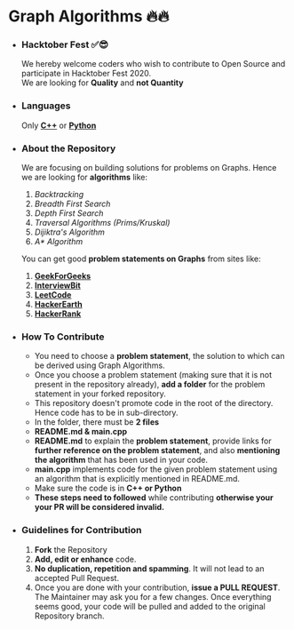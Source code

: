 # Graph Algorithms 🔥🔥

- ### Hacktober Fest ✅😎
    We hereby welcome coders who wish to contribute to Open Source and participate in  Hacktober Fest 2020.  
    We are looking for <b>Quality</b> and <b>not Quantity</b> 

- ### Languages
    Only **[C++](https://en.wikipedia.org/wiki/C%2B%2B)** or **[Python](https://en.wikipedia.org/wiki/Python_(programming_language))**
    
- ### About the Repository  
    We are focusing on building solutions for problems on Graphs. Hence we are looking for **algorithms** like: 
    
     1. _Backtracking_  
     2. _Breadth First Search_  
     3. _Depth First Search_  
     4. _Traversal Algorithms (Prims/Kruskal)_  
     5. _Dijiktra's Algorithm_  
     6. _A* Algorithm_
     
    You can get good **problem statements on Graphs** from sites like:  
    
     1. **[GeekForGeeks](https://www.geeksforgeeks.org/)**  
     2. **[InterviewBit](https://www.interviewbit.com/)**   
     3. **[LeetCode](https://leetcode.com/)** 
     4. **[HackerEarth](https://www.hackerearth.com/challenges/)** 
     5. **[HackerRank](https://www.hackerrank.com/)**

- ### How To Contribute  
    - You need to choose a **problem statement**, the solution to which can be derived using Graph Algorithms.
    - Once you choose a problem statement (making sure that it is not present in the repository already), **add a folder** for the problem statement in your forked repository.
    - This repository doesn't promote code in the root of the directory. Hence code has to be in sub-directory.
    - In the folder, there must be **2 files**
    - **README.md & main.cpp**
    - **README.md** to explain the **problem statement**, provide links for **further reference on the problem statement**, and also **mentioning the algorithm** that has been used in your code.
    - **main.cpp** implements code for the given problem statement using an algorithm that is explicitly mentioned in README.md.
    - Make sure the code is in **C++ or Python**
    - **These steps need to followed** while contributing **otherwise your your PR will be considered invalid.**

- ### Guidelines for Contribution
    1. **Fork** the Repository
    2. **Add, edit or enhance** code.
    3. **No duplication, repetition and spamming**. It will not lead to an accepted Pull Request.
    6. Once you are done with your contribution, **issue a PULL REQUEST**. The Maintainer may ask you for a few changes. Once everything seems good, your code will be pulled and added to the original Repository branch.
